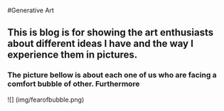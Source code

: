 #Generative Art

## This is blog is for showing the art enthusiasts about different ideas I have and the way I experience them in pictures.


### The picture bellow is about each one of us who are facing a comfort bubble of other. Furthermore 

![] (img/fearofbubble.png)

